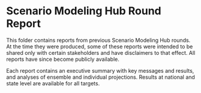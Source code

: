 # Scenario Modeling Hub Round Report

This folder contains reports from previous Scenario Modeling Hub rounds. 
At the time they were produced, some of these reports were intended to be 
shared only with certain stakeholders and have disclaimers to that effect. 
All reports have since become publicly available.

Each report contains an executive summary with key messages and results, and
analyses of ensemble and individual projections. Results at national and 
state level are available for all targets. 
